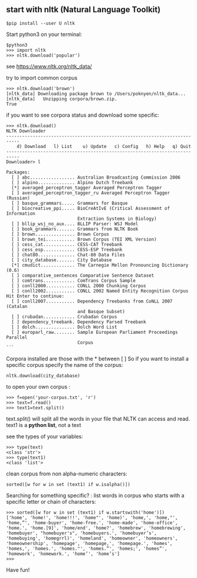 ## start with nltk (Natural Language Toolkit)

```
$pip install --user U nltk
```

Start python3 on your terminal:
```
$python3 
>>> import nltk
>>> nltk.download('popular') 
```
see https://www.nltk.org/nltk_data/ 

 try to import common corpus
 ```
 >>> nltk.download('brown')
[nltk_data] Downloading package brown to /Users/poknyen/nltk_data...
[nltk_data]   Unzipping corpora/brown.zip.
True
```

if you want to see corpora status and download some specific: 
````
>>> nltk.download()
NLTK Downloader
---------------------------------------------------------------------------
    d) Download   l) List    u) Update   c) Config   h) Help   q) Quit
---------------------------------------------------------------------------
Downloader> l

Packages:
  [ ] abc................. Australian Broadcasting Commission 2006
  [ ] alpino.............. Alpino Dutch Treebank
  [*] averaged_perceptron_tagger Averaged Perceptron Tagger
  [ ] averaged_perceptron_tagger_ru Averaged Perceptron Tagger (Russian)
  [ ] basque_grammars..... Grammars for Basque
  [ ] biocreative_ppi..... BioCreAtIvE (Critical Assessment of Information
                           Extraction Systems in Biology)
  [ ] bllip_wsj_no_aux.... BLLIP Parser: WSJ Model
  [ ] book_grammars....... Grammars from NLTK Book
  [ ] brown............... Brown Corpus
  [ ] brown_tei........... Brown Corpus (TEI XML Version)
  [ ] cess_cat............ CESS-CAT Treebank
  [ ] cess_esp............ CESS-ESP Treebank
  [ ] chat80.............. Chat-80 Data Files
  [ ] city_database....... City Database
  [*] cmudict............. The Carnegie Mellon Pronouncing Dictionary (0.6)
  [ ] comparative_sentences Comparative Sentence Dataset
  [ ] comtrans............ ComTrans Corpus Sample
  [ ] conll2000........... CONLL 2000 Chunking Corpus
  [ ] conll2002........... CONLL 2002 Named Entity Recognition Corpus
Hit Enter to continue: 
  [ ] conll2007........... Dependency Treebanks from CoNLL 2007 (Catalan
                           and Basque Subset)
  [ ] crubadan............ Crubadan Corpus
  [ ] dependency_treebank. Dependency Parsed Treebank
  [ ] dolch............... Dolch Word List
  [ ] europarl_raw........ Sample European Parliament Proceedings Parallel
                           Corpus
```
````

Corpora installed are those with the * between [ ]
So if you want to install a specific corpus specify the name of the corpus:
````
nltk.download(city_database)
````

to open your own corpus : 

```
>>> f=open('your-corpus.txt', 'r')
>>> text=f.read()
>>> text1=text.split()
```

text.split() will split all the words in your file that NLTK can access and read.
text1 is a **python list**, not a text

see the types of your variables:
````
>>> type(text)
<class 'str'>
>>> type(text1)
<class 'list'>
````

clean corpus from non alpha-numeric characters:
````
sorted([w for w in set (text1) if w.isalpha()])
````

Searching for something specific? : list words in corpus who starts with a specific letter or chain of characters:
```
>>> sorted([w for w in set (text1) if w.startswith('home')])
['home', 'home!', 'home!!!', 'home"', 'home)', 'home,', 'home,"', 'home,”', 'home-buyer', 'home-free.', 'home-made', 'home-office', 'home.', 'home.[9]', 'home/end', 'home?', 'homebrew', 'homebrewing', 'homebuyer', "homebuyer's", 'homebuyers.', 'homebuyer’s', 'homebuying', 'homegrrl)', 'homeland', 'homeowner', 'homeowners', 'homeownership', 'homepage', 'homepage,', 'homepage.', 'homes', 'homes,', 'homes.', 'homes."', 'homes.”', 'homes;', 'homes”', 'homework', 'homework.', 'home’', 'home’s']
>>> 

```

Have fun!
